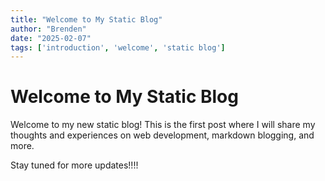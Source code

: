 ```yaml
---
title: "Welcome to My Static Blog"
author: "Brenden"
date: "2025-02-07"
tags: ['introduction', 'welcome', 'static blog']
---
```

# Welcome to My Static Blog

Welcome to my new static blog! This is the first post where I will share my thoughts and experiences on web development, markdown blogging, and more.

Stay tuned for more updates!!!!
